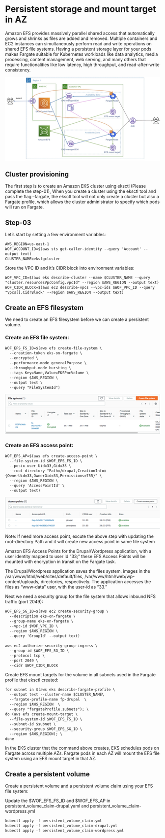 # Persistent storage and mount target in AZ

Amazon EFS provides massively parallel shared access that automatically grows and shrinks as files are added and removed. Multiple containers and EC2 instances can simultaneously perform read and write operations on shared EFS file systems. Having a persistent storage layer for your pods makes Fargate suitable for Kubernetes workloads like data analytics, media processing, content management, web serving, and many others that require functionalities like low latency, high throughput, and read-after-write consistency.

![EFS](../images/step-03-efs.jpeg) 

## Cluster provisioning

The first step is to create an Amazon EKS cluster using eksctl (Please complete the step-01), When you create a cluster using the eksctl tool and pass the flag –fargate, the eksctl tool will not only create a cluster but also a Fargate profile, which allows the cluster administrator to specify which pods will run on Fargate.

## Step-03

Let’s start by setting a few environment variables:

```
AWS_REGION=us-east-1
WOF_ACCOUNT_ID=$(aws sts get-caller-identity --query 'Account' --output text)
CLUSTER_NAME=eksfgcluster
```

Store the VPC ID and it’s CIDR block into environment variables:

```
WOF_VPC_ID=$(aws eks describe-cluster --name $CLUSTER_NAME --query "cluster.resourcesVpcConfig.vpcId" --region $AWS_REGION --output text)
WOF_CIDR_BLOCK=$(aws ec2 describe-vpcs --vpc-ids $WOF_VPC_ID --query "Vpcs[].CidrBlock" --region $AWS_REGION --output text)
```

## Create an EFS filesystem

We need to create an EFS filesystem before we can create a persistent volume.

### Create an EFS file system:

```
WOF_EFS_FS_ID=$(aws efs create-file-system \
  --creation-token eks-on-fargate \
  --encrypted \
  --performance-mode generalPurpose \
  --throughput-mode bursting \
  --tags Key=Name,Value=EKSPocVolume \
  --region $AWS_REGION \
  --output text \
  --query "FileSystemId")
```

![EFS](../images/aws-efs.png) 


### Create an EFS access point:

```
WOF_EFS_AP=$(aws efs create-access-point \
  --file-system-id $WOF_EFS_FS_ID \
  --posix-user Uid=33,Gid=33 \
  --root-directory "Path=/drupal,CreationInfo={OwnerUid=33,OwnerGid=33,Permissions=755}" \
  --region $AWS_REGION \
  --query 'AccessPointId' \
  --output text)
```

![EFS](../images/aws-efs-ap-id.png) 


Note: If need more access point, excute the above step with updating the root-directory Path and it will create new access point in same file system

Amazon EFS Access Points for the Drupal/Wordpress application, with a user identity mapped to user id “33;” these EFS Access Points will be mounted with encryption in transit on the Fargate task. 

The Drupal/Wordpress application saves the files system, images in the /var/www/html/web/sites/default/files, /var/www/html/web/wp-content/uploads, directories, respectively. The application accesses the files as “www-data” user, with the user-id as “33.”

Next we need a security group for the file system that allows inbound NFS traffic (port 2049):

```
WOF_EFS_SG_ID=$(aws ec2 create-security-group \
  --description eks-on-fargate \
  --group-name eks-on-fargate \
  --vpc-id $WOF_VPC_ID \
  --region $AWS_REGION \
  --query 'GroupId' --output text)

aws ec2 authorize-security-group-ingress \
  --group-id $WOF_EFS_SG_ID \
  --protocol tcp \
  --port 2049 \
  --cidr $WOF_CIDR_BLOCK
```

Create EFS mount targets for the volume in all subnets used in the Fargate profile that eksctl created:

```
for subnet in $(aws eks describe-fargate-profile \
  --output text --cluster-name $CLUSTER_NAME\
  --fargate-profile-name fp-drupal  \
  --region $AWS_REGION  \
  --query "fargateProfile.subnets"); \
do (aws efs create-mount-target \
  --file-system-id $WOF_EFS_FS_ID \
  --subnet-id $subnet \
  --security-group $WOF_EFS_SG_ID \
  --region $AWS_REGION); \
done 
```

In the EKS cluster that the command above creates, EKS schedules pods on Fargate across multiple AZs. Fargate pods in each AZ will mount the EFS file system using an EFS mount target in that AZ.

## Create a persistent volume

Create a persistent volume and a persistent volume claim using your EFS file system:

Update the $WOF_EFS_FS_ID and $WOF_EFS_AP in persistent_volume_claim-drupal.yaml and persistent_volume_claim-wordpress.yml

```
kubectl apply -f persistent_volume_claim.yml
kubectl apply -f persistent_volume_claim-drupal.yml
kubectl apply -f persistent_volume_claim-wordpress.yml
```